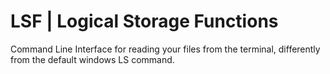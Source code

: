 # LSF | Logical Storage Functions
Command Line Interface for reading your files from the terminal, differently from the default windows LS command.
